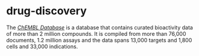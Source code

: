 # drug-discovery

The [*ChEMBL Database*](https://www.ebi.ac.uk/chembl/) is a database that contains curated bioactivity data of more than 2 million compounds. It is compiled from more than 76,000 documents, 1.2 million assays and the data spans 13,000 targets and 1,800 cells and 33,000 indications.
